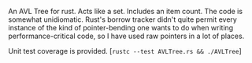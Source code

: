 An AVL Tree for rust. Acts like a set. Includes an item count.
The code is somewhat unidiomatic. Rust's borrow tracker didn't quite permit every instance of the kind of pointer-bending one wants to do when writing performance-critical code, so I have used raw pointers in a lot of places.

Unit test coverage is provided. [`rustc --test AVLTree.rs && ./AVLTree`]